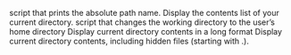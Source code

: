 script that prints the absolute path name.
Display the contents list of your current directory.
script that changes the working directory to the user’s home directory
Display current directory contents in a long format
Display current directory contents, including hidden files (starting with .).

